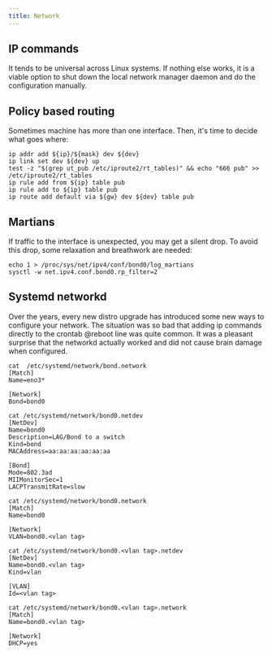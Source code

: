```yaml
---
title: Network
---
```

## IP commands
It tends to be universal across Linux systems. If nothing else works, it is a viable option to shut down the local network manager daemon and do the configuration manually.  


## Policy based routing
Sometimes machine has more than one interface. Then, it's time to decide what goes where:

```
ip addr add ${ip}/${mask} dev ${dev}
ip link set dev ${dev} up
test -z "$(grep ut_pub /etc/iproute2/rt_tables)" && echo "666 pub" >> /etc/iproute2/rt_tables
ip rule add from ${ip} table pub
ip rule add to ${ip} table pub
ip route add default via ${gw} dev ${dev} table pub
```

## Martians
If traffic to the interface is unexpected, you may get a silent drop. To avoid this drop, some relaxation and breathwork are needed:  
```
echo 1 > /proc/sys/net/ipv4/conf/bond0/log_martians
sysctl -w net.ipv4.conf.bond0.rp_filter=2
```

## Systemd networkd
Over the years, every new distro upgrade has introduced some new ways to configure your network. 
The situation was so bad that adding ip commands directly to the crontab @reboot line was quite common. 
It was a pleasant surprise that the networkd actually worked and did not cause brain damage when configured. 
```
cat  /etc/systemd/network/bond.network
[Match]
Name=eno3*

[Network]
Bond=bond0

cat /etc/systemd/network/bond0.netdev
[NetDev]
Name=bond0
Description=LAG/Bond to a switch
Kind=bond
MACAddress=aa:aa:aa:aa:aa:aa

[Bond]
Mode=802.3ad
MIIMonitorSec=1
LACPTransmitRate=slow

cat /etc/systemd/network/bond0.network 
[Match]
Name=bond0

[Network]
VLAN=bond0.<vlan tag>

cat /etc/systemd/network/bond0.<vlan tag>.netdev 
[NetDev]
Name=bond0.<vlan tag>
Kind=vlan

[VLAN]
Id=<vlan tag>

cat /etc/systemd/network/bond0.<vlan tag>.network
[Match]
Name=bond0.<vlan tag>

[Network]
DHCP=yes
``` 
